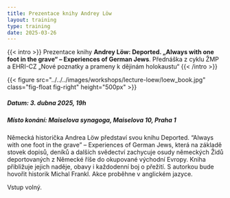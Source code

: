 ```yaml
---
title: Prezentace knihy Andrey Löw
layout: training
type: training
date: 2025-03-26
---
```


{{< intro >}}
Prezentace knihy **Andrey Löw: Deported. „Always with one foot in the grave“ – Experiences of German Jews**. Přednáška z cyklu ŽMP a EHRI-CZ „Nové poznatky a prameny k dějinám holokaustu“
{{< /intro >}}

{{< figure src="../../../images/workshops/lecture-loew/loew_book.jpg" class="fig-float fig-right" height="500px" >}}

##### Datum: 3. dubna 2025, 19h

##### Místo konání: Maiselova synagoga, Maiselova 10, Praha 1

Německá historička Andrea Löw představí svou knihu Deported. “Always with one foot in the grave” – Experiences of German Jews, která na základě stovek dopisů, deníků a dalších svědectví zachycuje osudy německých Židů deportovaných z Německé říše do okupované východní Evropy. Kniha přibližuje jejich naděje, obavy i každodenní boj o přežití. S autorkou bude hovořit historik Michal Frankl. Akce proběhne v anglickém jazyce.

Vstup volný.
